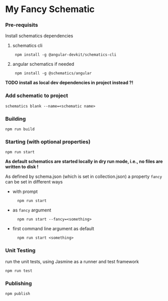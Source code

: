 # My Fancy Schematic


### Pre-requisits

Install schematics dependencies

1) schematics cli

        npm install -g @angular-devkit/schematics-cli

1) angular schematics if needed

        npm install -g @schematics/angular

**TODO install as local dev dependencies in project instead ?!**


### Add schematic to project

    schematics blank --name=<schematic name>


### Building

    npm run build


### Starting (with optional properties)

    npm run start

**As default schematics are started locally in dry run mode, i.e., no files are written to disk !**

As defined by schema.json (which is set in collection.json)
a property `fancy` can be set in different ways

* with prompt

        npm run start

* as `fancy` argument

        npm run start --fancy=<something>

* first command line argument as default

        npm run start <something>


### Unit Testing

run the unit tests, using Jasmine as a runner and test framework

    npm run test


### Publishing

    npm publish
